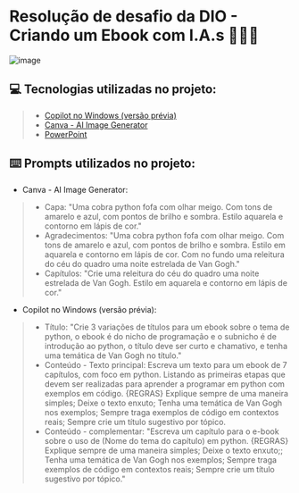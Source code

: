# Resolução de desafio da DIO - Criando um Ebook com I.A.s  📘🤖🌻

![image](https://github.com/user-attachments/assets/dc5cacd5-f4d1-4f37-8f23-f1fa2f741d7a)


💻 Tecnologias utilizadas no projeto:
------------------------------------
> - [Copilot no Windows (versão prévia)](https://support.microsoft.com/pt-br/windows/bem-vindo-ao-copilot-no-windows-675708af-8c16-4675-afeb-85a5a476ccb0)
> - [Canva - AI Image Generator](https://www.canva.com/ai-image-generator/)
> - [PowerPoint](https://www.microsoft.com/en/microsoft-365/powerpoint?market=af)

⌨️ **Prompts** utilizados no projeto:
------------------------------------
- Canva - AI Image Generator: 
> - Capa: "Uma cobra python fofa com olhar meigo. Com tons de amarelo e azul, com pontos de brilho e sombra. Estilo aquarela e contorno em lápis de cor."
> - Agradecimentos: "Uma cobra python fofa com olhar meigo. Com tons de amarelo e azul, com pontos de brilho e sombra. Estilo em aquarela e contorno em lápis de cor. Com no fundo uma releitura do céu do quadro uma noite estrelada de Van Gogh."
> - Capítulos: "Crie uma releitura do céu do quadro uma noite estrelada de Van Gogh.  Estilo em aquarela e contorno em lápis de cor."

-  Copilot  no Windows (versão prévia):
> - Título: "Crie 3 variações de títulos para um ebook sobre o tema de python, o ebook é do nicho de programação e o subnicho é de introdução ao python, o título deve ser curto e chamativo, e tenha uma temática de Van Gogh no título."
> - Conteúdo - Texto principal: Escreva um texto para um ebook de 7 capítulos, com foco em python. Listando as primeiras etapas que devem ser realizadas para aprender a programar em python com exemplos em código. {REGRAS} Explique sempre de uma maneira simples; Deixe o texto enxuto; Tenha uma temática de Van Gogh nos exemplos; Sempre traga exemplos de código em contextos reais; Sempre crie um título sugestivo por tópico.
> - Conteúdo - complementar: "Escreva um capítulo para o e-book sobre o uso de (Nome do tema do capítulo) em python. {REGRAS} Explique sempre de uma maneira simples; Deixe o texto enxuto;; Tenha uma temática de Van Gogh nos exemplos; Sempre traga exemplos de código em contextos reais; Sempre crie um título sugestivo por tópico."

